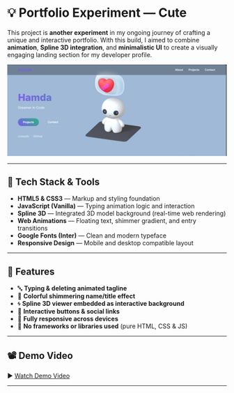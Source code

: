 # 💡 Portfolio Experiment — Cute 

This project is **another experiment** in my ongoing journey of crafting a unique and interactive portfolio. With this build, I aimed to combine **animation**, **Spline 3D integration**, and **minimalistic UI** to create a visually engaging landing section for my developer profile.

![Portfolio Screenshot](portfolio3.png)

---

## 🚀 Tech Stack & Tools

- **HTML5 & CSS3** — Markup and styling foundation
- **JavaScript (Vanilla)** — Typing animation logic and interaction
- **Spline 3D** — Integrated 3D model background (real-time web rendering)
- **Web Animations** — Floating text, shimmer gradient, and entry transitions
- **Google Fonts (Inter)** — Clean and modern typeface
- **Responsive Design** — Mobile and desktop compatible layout

---

## 🎯 Features

- 🔤 **Typing & deleting animated tagline**
- 🌈 **Colorful shimmering name/title effect**
- 🌀 **Spline 3D viewer embedded as interactive background**
- 🔘 **Interactive buttons & social links**
- 📱 **Fully responsive across devices**
- 🧪 **No frameworks or libraries used** (pure HTML, CSS & JS)

---

## 📽️ Demo Video

▶️ [Watch Demo Video](https://drive.google.com/file/d/122cAtu4p9uNG86i3DmD6bejjHYwsaa3J/view?usp=sharing)

---



